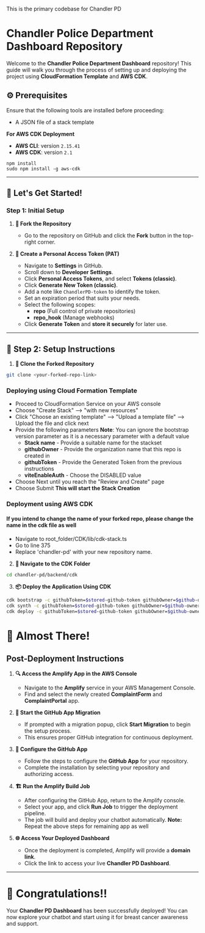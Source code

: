 This is the primary codebase for Chandler PD

# Chandler Police Department Dashboard Repository

Welcome to the **Chandler Police Department Dashboard** repository! This guide will walk you through the process of setting up and deploying the project using **CloudFormation Template** and **AWS CDK**.

## ⚙️ Prerequisites

Ensure that the following tools are installed before proceeding:

- A JSON file of a stack template

**For AWS CDK Deployment**
- **AWS CLI**: version `2.15.41`
- **AWS CDK**: version `2.1`

```
npm install
sudo npm install -g aws-cdk
```

---

## 🚀 Let's Get Started!

### Step 1: Initial Setup

1. **🍴 Fork the Repository**
   - Go to the repository on GitHub and click the **Fork** button in the top-right corner.

2. **🔐 Create a Personal Access Token (PAT)**
   - Navigate to **Settings** in GitHub.
   - Scroll down to **Developer Settings**.
   - Click **Personal Access Tokens**, and select **Tokens (classic)**.
   - Click **Generate New Token (classic)**.
   - Add a note like `ChandlerPD-token` to identify the token.
   - Set an expiration period that suits your needs.
   - Select the following scopes:
     - **repo** (Full control of private repositories)
     - **repo_hook** (Manage webhooks)
   - Click **Generate Token** and **store it securely** for later use.

---

## 🔧 Step 2: Setup Instructions

1. **📂 Clone the Forked Repository**
```bash
git clone <your-forked-repo-link>
```
### Deploying using Cloud Formation Template

   - Proceed to CloudFormation Service on your AWS console
   - Choose "Create Stack" --> "with new resources"
   - Click "Choose an existing template" --> "Upload a template file" --> Upload the file and click next
   - Provide the following parameters
   **Note**: You can ignore the bootstrap version parameter as it is a necessary parameter with a default value
      - **Stack name** - Provide a suitable name for the stackset
      - **githubOwner** - Provide the organization name that this repo is created in
      - **githubToken** - Provide the Generated Token from the previous instructions
      - **viteEnableAuth** - Choose the DISABLED value
   - Choose Next until you reach the "Review and Create" page
   - Choose Submit
**This will start the Stack Creation**

### Deployment using AWS CDK

#### If you intend to change the name of your forked repo, please change the name in the cdk file as well
   - Navigate to root_folder/CDK/lib/cdk-stack.ts
   - Go to line 375
   - Replace 'chandler-pd' with your new repository name.


2. **📁 Navigate to the CDK Folder**
```bash
cd chandler-pd/backend/cdk
```

3. **📦 Deploy the Application Using CDK**
```bash
cdk bootstrap -c githubToken=$stored-github-token githubOwner=$github-owner-of-repo viteEnableAuth=“DISABLED”
cdk synth -c githubToken=$stored-github-token githubOwner=$github-owner-of-repo viteEnableAuth=“DISABLED”
cdk deploy -c githubToken=$stored-github-token githubOwner=$github-owner-of-repo viteEnableAuth=“DISABLED”
```
# 🏁 Almost There!

## Post-Deployment Instructions

1. **🔍 Access the Amplify App in the AWS Console**
   - Navigate to the **Amplify** service in your AWS Management Console.
   - Find and select the newly created **ComplaintForm** and **ComplaintPortal** app.

2. **🚀 Start the GitHub App Migration**
   - If prompted with a migration popup, click **Start Migration** to begin the setup process.
   - This ensures proper GitHub integration for continuous deployment.

3. **🔧 Configure the GitHub App**
   - Follow the steps to configure the **GitHub App** for your repository.
   - Complete the installation by selecting your repository and authorizing access.

4. **🏗️ Run the Amplify Build Job**
   - After configuring the GitHub App, return to the Amplify console.
   - Select your app, and click **Run Job** to trigger the deployment pipeline.
   - The job will build and deploy your chatbot automatically.
**Note:** Repeat the above steps for remaining app as well

5. **🌐 Access Your Deployed Dashboard**
   - Once the deployment is completed, Amplify will provide a **domain link**.
   - Click the link to access your live **Chandler PD Dashboard**.

---

# 🎉 Congratulations!!

Your **Chandler PD Dashboard** has been successfully deployed! You can now explore your chatbot and start using it for breast cancer awareness and support.

